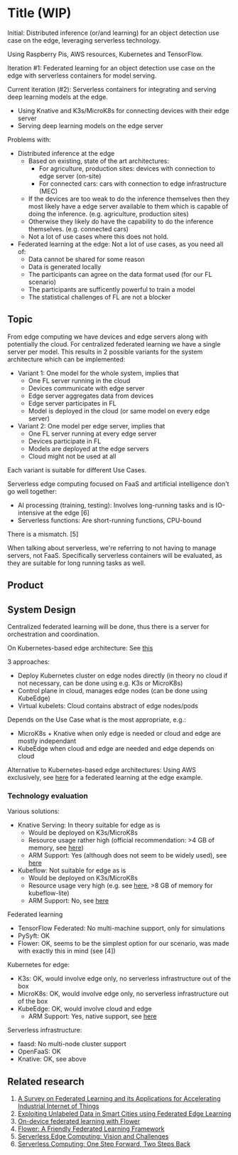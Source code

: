 # Title (WIP)

Initial:
Distributed inference (or/and learning) for an object detection use case on the edge, leveraging serverless technology.

Using Raspberry Pis, AWS resources, Kubernetes and TensorFlow.

Iteration #1:
Federated learning for an object detection use case on the edge with serverless containers for model serving.

Current iteration (#2):
Serverless containers for integrating and serving deep learning models at the edge.
- Using Knative and K3s/MicroK8s for connecting devices with their edge server
- Serving deep learning models on the edge server

Problems with:
- Distributed inference at the edge
    - Based on existing, state of the art architectures:
        - For agriculture, production sites: devices with connection to edge server (on-site)
        - For connected cars: cars with connection to edge infrastructure (MEC)
    - If the devices are too weak to do the inference themselves then they most likely have a edge server available to them which is capable of doing the inference. (e.g. agriculture, production sites)
    - Otherwise they likely do have the capability to do the inference themselves. (e.g. connected cars)
    - Not a lot of use cases where this does not hold.
- Federated learning at the edge: Not a lot of use cases, as you need all of:
    - Data cannot be shared for some reason
    - Data is generated locally
    - The participants can agree on the data format used (for our FL scenario)
    - The participants are sufficently powerful to train a model
    - The statistical challenges of FL are not a blocker

## Topic

From edge computing we have devices and edge servers along with potentially the cloud. For centralized federated learning we have a single server per model. This results in 2 possible variants for the system architecture which can be implemented:
- Variant 1: One model for the whole system, implies that
    - One FL server running in the cloud
    - Devices communicate with edge server
    - Edge server aggregates data from devices
    - Edge server participates in FL
    - Model is deployed in the cloud (or same model on every edge server)
- Variant 2: One model per edge server, implies that
    - One FL server running at every edge server
    - Devices participate in FL
    - Models are deployed at the edge servers
    - Cloud might not be used at all
    
Each variant is suitable for different Use Cases.

Serverless edge computing focused on FaaS and artificial intelligence don't go well together:
- AI processing (training, testing): Involves long-running tasks and is IO-intensive at the edge [6]
- Serverless functions: Are short-running functions, CPU-bound

There is a mismatch. [5]

When talking about serverless, we're referring to not having to manage servers, not FaaS. Specifically serverless containers will be evaluated, as they are suitable for long running tasks as well.

## Product

## System Design

Centralized federated learning will be done, thus there is a server for orchestration and coordination.

On Kubernetes-based edge architecture: See [this](https://www.lfedge.org/2021/02/11/kubernetes-is-paving-the-path-for-edge-computing-adoption/)

3 approaches:
 - Deploy Kubernetes cluster on edge nodes directly (in theory no cloud if not necessary, can be done using e.g. K3s or MicroK8s)
 - Control plane in cloud, manages edge nodes (can be done using KubeEdge)
 - Virtual kubelets: Cloud contains abstract of edge nodes/pods

Depends on the Use Case what is the most appropriate, e.g.:
- MicroK8s + Knative when only edge is needed or cloud and edge are mostly independant
- KubeEdge when cloud and edge are needed and edge depends on cloud

Alternative to Kubernetes-based edge architectures: Using AWS exclusively, see [here](https://aws.amazon.com/blogs/architecture/applying-federated-learning-for-ml-at-the-edge/) for a federated learning at the edge example.

### Technology evaluation

Various solutions:
- Knative Serving: In theory suitable for edge as is
    - Would be deployed on K3s/MicroK8s
    - Resource usage rather high (official recommendation: >4 GB of memory, see [here](https://knative.dev/docs/install/operator/knative-with-operators/#prerequisites))
    - ARM Support: Yes (although does not seem to be widely used), see [here](https://github.com/knative/serving/issues/8320)
- Kubeflow: Not suitable for edge as is
    - Would be deployed on K3s/MicroK8s
    - Resource usage very high (e.g. see [here](https://charmed-kubeflow.io/docs/operators-and-bundles), >8 GB of memory for kubeflow-lite)
    - ARM Support: No, see [here](https://github.com/kubeflow/kubeflow/issues/2337)

Federated learning
- TensorFlow Federated: No multi-machine support, only for simulations
- PySyft: OK
- Flower: OK, seems to be the simplest option for our scenario, was made with exactly this in mind (see [4])

Kubernetes for edge:
- K3s: OK, would involve edge only, no serverless infrastructure out of the box
- MicroK8s: OK, would involve edge only, no serverless infrastructure out of the box
- KubeEdge: OK, would involve cloud and edge
    - ARM Support: Yes, native support, see [here](https://kubeedge.io/en/)

Serverless infrastructure:
- faasd: No multi-node cluster support
- OpenFaaS: OK
- Knative: OK, see above

## Related research
1. [A Survey on Federated Learning and its Applications for Accelerating Industrial Internet of Things](https://arxiv.org/pdf/2104.10501.pdf)
2. [Exploiting Unlabeled Data in Smart Cities using Federated Edge Learning](https://arxiv.org/pdf/2001.04030.pdf)
3. [On-device federated learning with Flower](https://arxiv.org/pdf/2104.03042.pdf)
4. [Flower: A Friendly Federated Learning Framework](https://arxiv.org/pdf/2007.14390.pdf)
5. [Serverless Edge Computing: Vision and Challenges](https://dsg.tuwien.ac.at/team/sd/papers/AusPDC_2021_SD_Serverless.pdf)
6. [Serverless Computing: One Step Forward, Two Steps Back](https://arxiv.org/pdf/1812.03651.pdf)
